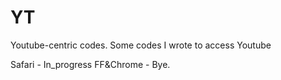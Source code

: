 # YT
Youtube-centric codes. Some codes I wrote to access Youtube

Safari - In_progress
FF&Chrome - Bye. 
